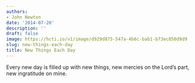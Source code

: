 ```yaml
---
authors:
- John Newton
date: '2014-07-20'
description: ''
draft: false
image: https://hcti.io/v1/image/d929d875-547a-4b6c-bab1-b73ec850d9d9
slug: new-things-each-day
title: New Things Each Day
---
```


Every new day is filled up with new things, new mercies on the Lord’s part, new ingratitude on mine.